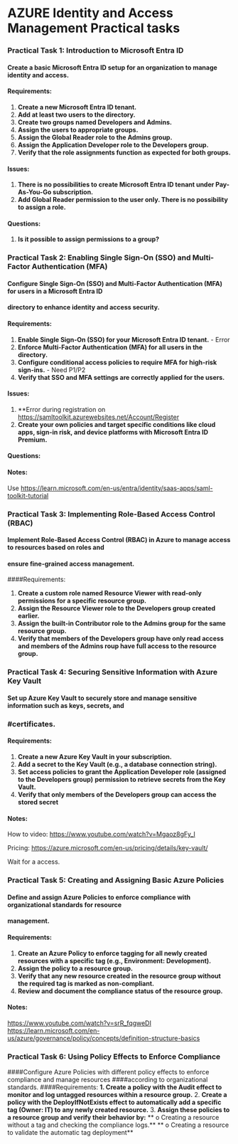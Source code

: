 # AZURE Identity and Access Management Practical tasks

### Practical Task 1: Introduction to Microsoft Entra ID
#### Create a basic Microsoft Entra ID setup for an organization to manage identity and access.
#### Requirements:
1. **Create a new Microsoft Entra ID tenant.**
2. **Add at least two users to the directory.**
3. **Create two groups named Developers and Admins.**
4. **Assign the users to appropriate groups.**
5. **Assign the Global Reader role to the Admins group.**
6. **Assign the Application Developer role to the Developers group.**
7. **Verify that the role assignments function as expected for both groups.**

#### Issues:
1. **There is no possibilities to create Microsoft Entra ID tenant under Pay-As-You-Go subscription.**
2. **Add Global Reader permission to the user only. There is no possibility to assign a role.**


#### Questions:
1. **Is it possible to assign permissions to a group?**

### Practical Task 2: Enabling Single Sign-On (SSO) and Multi-Factor Authentication (MFA)
#### Configure Single Sign-On (SSO) and Multi-Factor Authentication (MFA) for users in a Microsoft Entra ID
#### directory to enhance identity and access security.
#### Requirements:
1. **Enable Single Sign-On (SSO) for your Microsoft Entra ID tenant.** - Error
2. **Enforce Multi-Factor Authentication (MFA) for all users in the directory.**
3. **Configure conditional access policies to require MFA for high-risk sign-ins.** - Need P1/P2
4. **Verify that SSO and MFA settings are correctly applied for the users.**

#### Issues:
1. **Error during registration on https://samltoolkit.azurewebsites.net/Account/Register
2. **Create your own policies and target specific conditions like cloud apps, sign-in risk, and device platforms with Microsoft Entra ID Premium.**

#### Questions:

#### Notes:
Use https://learn.microsoft.com/en-us/entra/identity/saas-apps/saml-toolkit-tutorial


### Practical Task 3: Implementing Role-Based Access Control (RBAC)
#### Implement Role-Based Access Control (RBAC) in Azure to manage access to resources based on roles and
#### ensure fine-grained access management.
####Requirements:
1. **Create a custom role named Resource Viewer with read-only permissions for a specific resource
group.**
2. **Assign the Resource Viewer role to the Developers group created earlier.**
3. **Assign the built-in Contributor role to the Admins group for the same resource group.**
4. **Verify that members of the Developers group have only read access and members of the Admins
roup have full access to the resource group.**


### Practical Task 4: Securing Sensitive Information with Azure Key Vault
#### Set up Azure Key Vault to securely store and manage sensitive information such as keys, secrets, and
### #certificates.
#### Requirements:
1. **Create a new Azure Key Vault in your subscription.**
2. **Add a secret to the Key Vault (e.g., a database connection string).**
3. **Set access policies to grant the Application Developer role (assigned to the Developers group)**
**permission to retrieve secrets from the Key Vault.**
4. **Verify that only members of the Developers group can access the stored secret**


#### Notes: 
How to video:
https://www.youtube.com/watch?v=Mgaoz8gFy_I

Pricing:
https://azure.microsoft.com/en-us/pricing/details/key-vault/

Wait for a access.


### Practical Task 5: Creating and Assigning Basic Azure Policies
#### Define and assign Azure Policies to enforce compliance with organizational standards for resource
#### management.
#### Requirements:
1. **Create an Azure Policy to enforce tagging for all newly created resources with a specific tag (e.g., 
Environment: Development).**
2. **Assign the policy to a resource group.**
3. **Verify that any new resource created in the resource group without the required tag is marked as
non-compliant.**
4. **Review and document the compliance status of the resource group.**

#### Notes: 
https://www.youtube.com/watch?v=srR_fqgweDI 
https://learn.microsoft.com/en-us/azure/governance/policy/concepts/definition-structure-basics


### Practical Task 6: Using Policy Effects to Enforce Compliance
####Configure Azure Policies with different policy effects to enforce compliance and manage resources
####according to organizational standards.
####Requirements:
**1. **Create a policy with the Audit effect to monitor and log untagged resources within a resource**
group.**
2. **Create a policy with the DeployIfNotExists effect to automatically add a specific tag (Owner: IT) to**
**any newly created resource.**
3. **Assign these policies to a resource group and verify their behavior by:**
** o Creating a resource without a tag and checking the compliance logs.**
** o Creating a resource to validate the automatic tag deployment**
